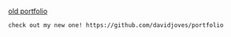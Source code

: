 [old portfolio
](https://my-portfolio-sooty-gamma.vercel.app/)

```check out my new one! https://github.com/davidjoves/portfolio```
